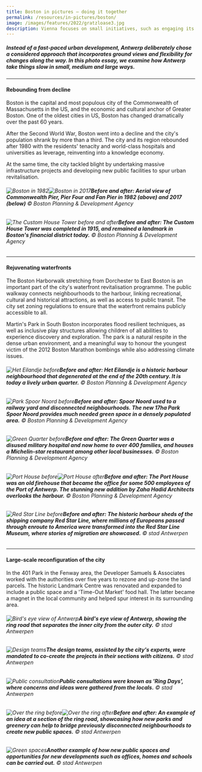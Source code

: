 ```yaml
---
title: Boston in pictures – doing it together
permalink: /resources/in-pictures/boston/
image: /images/features/2022/gratzloase3.jpg
description: Vienna focuses on small initiatives, such as engaging its residents to co-create community spaces, enabling its building owners to adopt quick greening modules on façades, and encouraging private car owners to make the switch to public transportation, to achieve big impacts. Find out how in this photo essay. 
---
```


##### Instead of a fast-paced urban development, Antwerp deliberately chose a considered approach that incorporates ground views and flexibility for changes along the way. In this photo essay, we examine how Antwerp take things slow in small, medium and large ways. 

---

#### **Rebounding from decline** 

Boston is the capital and most populous city of the Commonwealth of Massachusetts in the US, and the economic and cultural anchor of Greater Boston. One of the oldest cities in US, Boston has changed dramatically over the past 60 years. 

After the Second World War, Boston went into a decline and the city's population shrank by more than a third. The city and its region rebounded after 1980 with the residents' tenacity and world-class hospitals and universities as leverage, reinventing into a knowledge economy. 

At the same time, the city tackled blight by undertaking massive infrastructure projects and developing new public facilities to spur urban revitalisation. 

###### ![Boston in 1982](/images/features/2023/boston-aerial-1.jpg/)![Boston in 2017](/images/features/2023/commonwealth-pier.jpg/)**Before and after: Aerial view of Commonwealth Pier, Pier Four and Fan Pier in 1982 (above) and 2017 (below)** © Boston Planning & Development Agency

###### ![The Custom House Tower before and after](/images/features/2023/custom-house.png/)**Before and after: The Custom House Tower was completed in 1915, and remained a landmark in Boston's financial district today.** © Boston Planning & Development Agency

---

#### **Rejuvenating waterfronts** 

The Boston Harborwalk stretching from Dorchester to East Boston is an important part of the city's waterfront revitalisation programme. The public walkway connects neighbourhoods to the harbour, linking recreational, cultural and historical attractions, as well as access to public transit. The city set zoning regulations to ensure that the waterfront remains publicly accessible to all. 

Martin's Park in South Boston incorporates flood resilient techniques, as well as inclusive play structures allowing children of all abilities to experience discovery and exploration. The park is a natural respite in the dense urban environment, and a meaningful way to honour the youngest victim of the 2012 Boston Marathon bombings while also addressing climate issues. 

###### ![Het Eilandje before](/images/features/2023/harborwalk3.jpg/)**Before and after: Het Eilandje is a historic harbour neighbourhood that degenerated at the end of the 20th century. It is today a lively urban quarter.** © Boston Planning & Development Agency

###### ![Park Spoor Noord before](/images/features/2023/harborwalk4.jpg/)**Before and after: Spoor Noord used to a railway yard and disconnected neighbourhoods. The new 17ha Park Spoor Noord provides much needed green space in a densely populated area.** © Boston Planning & Development Agency

###### ![Green Quarter before](/images/features/2023/harborwalk2.jpg/)**Before and after: The Green Quarter was a disused military hospital and now home to over 400 families, and houses a Michelin-star restaurant among other local businesses.** © Boston Planning & Development Agency

###### ![Port House before](/images/features/2023/martins-park-before.jpg/)![Port House after](/images/features/2023/martins-park-after.jpg/)**Before and after: The Port House was an old firehouse that became the office for some 500 employees of the Port of Antwerp. The stunning new addition by Zaha Hadid Architects overlooks the harbour.** © Boston Planning & Development Agency

###### ![Red Star Line before](/images/features/2023/martins-park-after2.jpg/)**Before and after: The historic harbour sheds of the shipping company Red Star Line, where millions of Europeans passed through enroute to America were transformed into the Red Star Line Museum, where stories of migration are showcased.** © stad Antwerpen

---

#### **Large-scale reconfiguration of the city** 

In the 401 Park in the Fenway area, the Developer Samuels & Associates worked with the authorities over five years to rezone and up-zone the land parcels. The historic Landmark Centre was renovated and expanded to include a public space and a 'Time-Out Market' food hall. The latter became a magnet in the local community and helped spur interest in its surrounding area. 



###### ![Bird's eye view of Antwerp](/images/features/2022/antwerp-birds-eye.jpg/)**A bird's eye view of Antwerp, showing the ring road that separates the inner city from the outer city.** © stad Antwerpen

###### ![Design teams](/images/features/2022/design-teams.jpg/)**The design teams, assisted by the city's experts, were mandated to co-create the projects in their sections with citizens.** © stad Antwerpen

###### ![Public consultation](/images/features/2022/public-consultation.jpg/)**Public consultations were known as 'Ring Days', where concerns and ideas were gathered from the locals.** © stad Antwerpen

###### ![Over the ring before](/images/features/2022/over-the-ring2.jpg/)![Over the ring after](/images/features/2022/over-the-ring3.jpg/)**Before and after: An example of an idea at a section of the ring road, showcasing how new parks and greenery can help to bridge previously disconnected neighbourhoods to create new public spaces.** © stad Antwerpen

###### ![Green spaces](/images/features/2022/over-the-ring1.jpg/)**Another example of how new public spaces and opportunities for new developments such as offices, homes and schools can be carried out.** © stad Antwerpen
